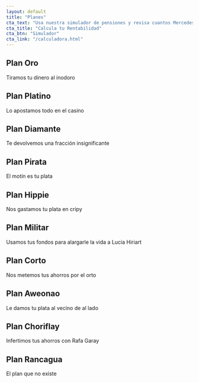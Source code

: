 ```yaml
---
layout: default
title: "Planes"
cta_text: "Usa nuestra simulador de pensiones y revisa cuantos Mercedes-Benz te alcanzan"
cta_title: "Calcula tu Rentabilidad"
cta_btn: "Simulador"
cta_link: "/calculadora.html"
---
```


## Plan Oro
Tiramos tu dinero al inodoro

## Plan Platino
Lo apostamos todo en el casino

## Plan Diamante
Te devolvemos una fracción insignificante

## Plan Pirata
El motín es tu plata

## Plan Hippie
Nos gastamos tu plata en cripy

## Plan Militar
Usamos tus fondos para alargarle la vida a Lucia Hiriart

## Plan Corto
Nos metemos tus ahorros por el orto

## Plan Aweonao
Le damos tu plata al vecino de al lado

## Plan Choriflay
Infertimos tus ahorros con Rafa Garay

## Plan Rancagua
El plan que no existe
